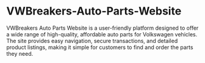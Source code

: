 # VWBreakers-Auto-Parts-Website
VWBreakers Auto Parts Website is a user-friendly platform designed to offer a wide range of high-quality, affordable auto parts for Volkswagen vehicles. The site provides easy navigation, secure transactions, and detailed product listings, making it simple for customers to find and order the parts they need.
